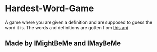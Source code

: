 # Hardest-Word-Game

A game where you are given a definition and are supposed to guess the word it is.
The words and definitions are gotten from [this api](https://random-words-api.vercel.app/word)

## Made by IMightBeMe and IMayBeMe
